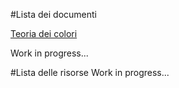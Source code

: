 #Lista dei documenti

[Teoria dei colori](https://www.politesi.polimi.it/bitstream/10589/18321/1/2011_03_Rossin.pdf)

Work in progress...

#Lista delle risorse
Work in progress...